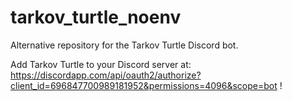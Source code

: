 # tarkov_turtle_noenv
Alternative repository for the Tarkov Turtle Discord bot.

Add Tarkov Turtle to your Discord server at: https://discordapp.com/api/oauth2/authorize?client_id=696847700989181952&permissions=4096&scope=bot !

